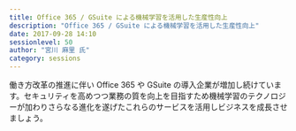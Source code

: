 ```yaml
---
title: Office 365 / GSuite による機械学習を活用した生産性向上
description: "Office 365 / GSuite による機械学習を活用した生産性向上"
date: 2017-09-28 14:10
sessionlevel: 50
author: "宮川 麻里 氏"
category: sessions
---
```

働き方改革の推進に伴い Office 365 や GSuite の導入企業が増加し続けています。セキュリティを高めつつ業務の質を向上を目指すため機械学習のテクノロジーが加わりさらなる進化を遂げたこれらのサービスを活用しビジネスを成長させましょう。
